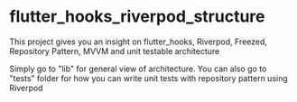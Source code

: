 # flutter_hooks_riverpod_structure

This project gives you an insight on flutter_hooks, Riverpod, Freezed, Repository Pattern, MVVM and unit testable architecture

Simply go to "lib" for general view of architecture. You can also go to "tests" folder for how you can write unit tests with repository pattern using Riverpod

